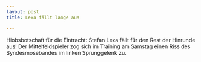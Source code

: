 ```yaml
---
layout: post
title: Lexa fällt lange aus

---
```


Hiobsbotschaft für die Eintracht: Stefan Lexa fällt für den Rest der Hinrunde aus! Der Mittelfeldspieler zog sich im Training am Samstag einen Riss des Syndesmosebandes im linken Sprunggelenk zu.


